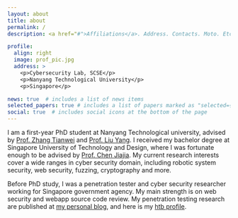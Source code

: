 ```yaml
---
layout: about
title: about
permalink: /
description: <a href="#">Affiliations</a>. Address. Contacts. Moto. Etc.

profile:
  align: right
  image: prof_pic.jpg
  address: >
    <p>Cybersecurity Lab, SCSE</p>
    <p>Nanyang Technological University</p>
    <p>Singapore</p>

news: true  # includes a list of news items
selected_papers: true # includes a list of papers marked as "selected={true}"
social: true  # includes social icons at the bottom of the page
---
```


I am a first-year PhD student at Nanyang Technological university, advised by [Prof. Zhang Tianwei](https://personal.ntu.edu.sg/tianwei.zhang/) and [Prof. Liu Yang](https://personal.ntu.edu.sg/yangliu/). I received my bachelor degree at Singapore University of Technology and Design, where I was fortunate enough to be advised by [Prof. Chen Jiajia](http://faculty.nuaa.edu.cn/CHENJIAJIA/zh_CN/index.htm). My current research interests cover a wide ranges in cyber security domain, including robotic system security, web security, fuzzing, cryptography and more.

Before PhD study, I was a penetration tester and cyber security researcher working for Singapore government agency. My main strength is on web security and webapp source code review. My penetration testing research are published at [my personal blog](https://victomteng1997.github.io), and here is my [htb profile](https://www.hackthebox.eu/home/users/profile/117283).
